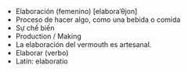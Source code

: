 - Elaboración (femenino) [elaboɾaˈθjon]
- Proceso de hacer algo, como una bebida o comida
- Sự chế biến
- Production / Making
- La elaboración del vermouth es artesanal.
- Elaborar (verbo)
- Latín: elaboratio